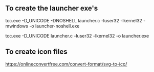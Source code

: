 ## To create the launcher exe's

tcc.exe -D_UNICODE -DNOSHELL launcher.c -luser32 -lkernel32 -mwindows -o launcher-noshell.exe

tcc.exe -D_UNICODE  launcher.c -luser32 -lkernel32 -o launcher.exe

## To create icon files

https://onlineconvertfree.com/convert-format/svg-to-ico/
